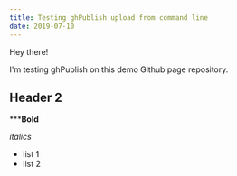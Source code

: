 ```yaml
---
title: Testing ghPublish upload from command line
date: 2019-07-10
---
```


Hey there!

I'm testing ghPublish on this demo Github page repository.

## Header 2

*****Bold**

*italics*

* list 1
* list 2



